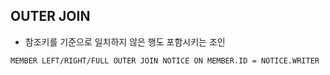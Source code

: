 ## OUTER JOIN
* 참조키를 기준으로 일치하지 않은 행도 포함시키는 조인
~~~
MEMBER LEFT/RIGHT/FULL OUTER JOIN NOTICE ON MEMBER.ID = NOTICE.WRITER
~~~

